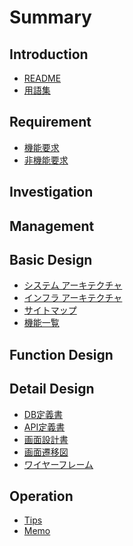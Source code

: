 # Summary
<!-- 必要最低限のみ 外部連帯などを想定している場合は他項目を追加する。 -->
## Introduction
<!-- はじめに -->
<!-- トップページ -->
* [README](README.md)
* [用語集](00_introduction/ubiquitous.md)

## Requirement
<!-- 条件 -->
<!-- 要求仕様 -->
* [機能要求](10_requirement/req_functional.md)
* [非機能要求](10_requirement/req_non_functional.md)

## Investigation
<!-- 調査や追記すべき機能関係など -->
<!-- * [](20_investigation/test.md) -->

## Management
<!-- 議事録 -->
<!-- * [](30_management/test.md) -->

## Basic Design
<!-- 基本設計 【 basic design / bd】 -->
* [システム アーキテクチャ](40_design/bd/architecture.md)
* [インフラ アーキテクチャ](40_design/bd/infra_architecture.md)
* [サイトマップ](40_design/bd/sitemap.md)
* [機能一覧](40_design/bd/function_list.md)

## Function Design

## Detail Design
<!-- 詳細設計 【 detail design / dd】 -->
* [DB定義書](40_design/dd/dd_entity_layout.md)
* [API定義書](40_design/dd/rest_api/index.md)
* [画面設計書](40_design/dd/screen_design.md)
* [画面遷移図](40_design/dd/screen_transition_diagram.md)
* [ワイヤーフレーム](40_design/dd/wire_frame.md)

## Operation
* [Tips](50_operation/tips/tips_index.md)
* [Memo](50_operation/memo/memo_index.md)
